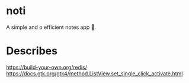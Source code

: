 # noti
A simple and o efficient notes app 🎉.

# Describes
https://build-your-own.org/redis/
https://docs.gtk.org/gtk4/method.ListView.set_single_click_activate.html
